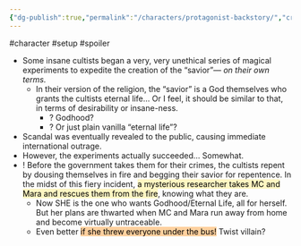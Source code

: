 ```yaml
---
{"dg-publish":true,"permalink":"/characters/protagonist-backstory/","created":"2025-07-25T17:01:49.180-07:00"}
---
```


#character #setup #spoiler

- Some insane cultists began a very, very unethical series of magical experiments to expedite the creation of the “savior”— *on their own terms.*
	- In their version of the religion, the “savior” is a God themselves who grants the cultists eternal life… Or I feel, it should be similar to that, in terms of desirability or insane-ness. 
		- ? Godhood?
		- ? Or just plain vanilla “eternal life”?
- Scandal was eventually revealed to the public, causing immediate international outrage. 
- However, the experiments actually succeeded… Somewhat. 
- ! Before the government takes them for their crimes, the cultists repent by dousing themselves in fire and begging their savior for repentence. In the midst of this fiery incident,  <mark style="background: #FFF3A3A6;">a mysterious researcher takes MC and Mara and rescues them from the fire</mark>, knowing what they are. 
	- Now SHE is the one who wants Godhood/Eternal Life, all for herself. But her plans are thwarted when MC and Mara run away from home and become virtually untraceable. 
	- Even better <mark style="background: #FFB86CA6;">if she threw everyone under the bus!</mark> Twist villain? 

